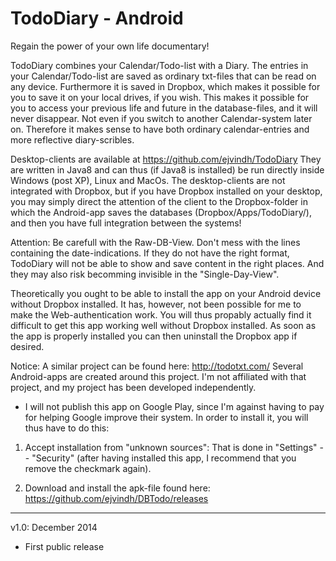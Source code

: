 TodoDiary - Android
===================

Regain the power of your own life documentary!

TodoDiary combines your Calendar/Todo-list with a Diary. The entries in your Calendar/Todo-list are saved as ordinary txt-files that can be read on any device. Furthermore it is saved in Dropbox, which makes it possible for you to save it on your local drives, if you wish. This makes it possible for you to access your previous life and future in the database-files, and it will never disappear. Not even if you switch to another Calendar-system later on. Therefore it makes sense to have both ordinary calendar-entries and more reflective diary-scribles.

Desktop-clients are available at https://github.com/ejvindh/TodoDiary
They are written in Java8 and can thus (if Java8 is installed) be run directly inside Windows (post XP), Linux and MacOs. The desktop-clients are not integrated with Dropbox, but if you have Dropbox installed on your desktop, you may simply direct the attention of the client to the Dropbox-folder in which the Android-app saves the databases (Dropbox/Apps/TodoDiary/), and then you have full integration between the systems!

Attention: Be carefull with the Raw-DB-View. Don't mess with the lines containing the date-indications. If they do not have the right format, TodoDiary will not be able to show and save content in the right places. And they may also risk becomming invisible in the "Single-Day-View".
	  
Theoretically you ought to be able to install the app on your Android device without Dropbox installed. It has, however, not been possible for me to make the Web-authentication work. You will thus propably actually find it difficult to get this app working well without Dropbox installed. As soon as the app is properly installed you can then uninstall the Dropbox app if desired.

Notice: A similar project can be found here: http://todotxt.com/
Several Android-apps are created around this project. I'm not affiliated with that project, and my project has been developed independently.

* I will not publish this app on Google Play, since I'm against having to pay for helping Google improve their system. In order to install it, you will thus have to do this:

1) Accept installation from "unknown sources": That is done in "Settings" -- "Security" (after having installed this app, I recommend that you remove the checkmark again).

2) Download and install the apk-file found here:
https://github.com/ejvindh/DBTodo/releases

---------------
v1.0: December 2014
- First public release
